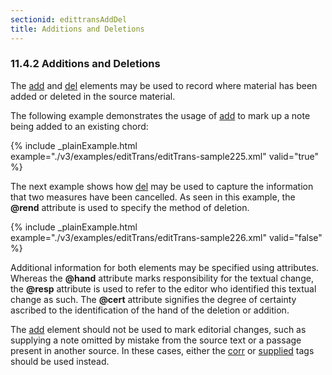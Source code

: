 ```yaml
---
sectionid: edittransAddDel
title: Additions and Deletions
---
```



<h3 id="edittransAddDel">
   <span class="headingNumber">11.4.2</span>
   <span class="head">Additions and Deletions</span>
</h3>
The 
<a class="link_odd_elementSpec" href="/v3/elements/add">add</a> and 
<a class="link_odd_elementSpec" href="/v3/elements/del">del</a> elements may be used to record
where material has been added or deleted in the source material.

The following example demonstrates the usage of 
<a class="link_odd_elementSpec" href="/v3/elements/add">add</a> to mark up a note
being added to an existing chord:


{% include _plainExample.html example="./v3/examples/editTrans/editTrans-sample225.xml" valid="true" %}


The next example shows how 
<a class="link_odd_elementSpec" href="/v3/elements/del">del</a> may be used to capture the information
that two measures have been cancelled. As seen in this example, the **@rend**
attribute is used to specify the method of deletion.


{% include _plainExample.html example="./v3/examples/editTrans/editTrans-sample226.xml" valid="false" %}


Additional information for both elements may be specified using attributes. Whereas
the
**@hand** attribute marks responsibility for the textual change, the **@resp**
attribute is used to refer to the editor who identified this textual change as such.
The
**@cert** attribute signifies the degree of certainty ascribed to the identification
of the hand of the deletion or addition.

The 
<a class="link_odd_elementSpec" href="/v3/elements/add">add</a> element should not be used to mark editorial changes, such as
supplying a note omitted by mistake from the source text or a passage present in another
source. In these cases, either the 
<a class="link_odd_elementSpec" href="/v3/elements/corr">corr</a> or 
<a class="link_odd_elementSpec" href="/v3/elements/supplied">supplied</a> tags should be used instead.

